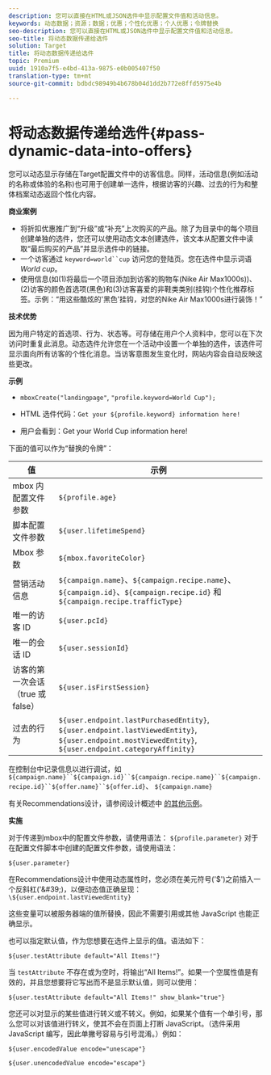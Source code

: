 ```yaml
---
description: 您可以直接在HTML或JSON选件中显示配置文件值和活动信息。
keywords: 动态数据；资源；数据；优惠；个性化优惠；个人优惠；令牌替换
seo-description: 您可以直接在HTML或JSON选件中显示配置文件值和活动信息。
seo-title: 将动态数据传递给选件
solution: Target
title: 将动态数据传递给选件
topic: Premium
uuid: 1910a7f5-e4bd-413a-9875-e0b005407f50
translation-type: tm+mt
source-git-commit: bdbdc98949b4b678b04d1dd2b772e8ffd5975e4b

---
```



# 将动态数据传递给选件{#pass-dynamic-data-into-offers}

您可以动态显示存储在Target配置文件中的访客信息。同样，活动信息(例如活动的名称或体验的名称)也可用于创建单一选件，根据访客的兴趣、过去的行为和整体档案动态返回个性化内容。

**商业案例**

* 将折扣优惠推广到“升级”或“补充”上次购买的产品。除了为目录中的每个项目创建单独的选件，您还可以使用动态文本创建选件，该文本从配置文件中读取“最后购买的产品”并显示选件中的链接。
* 一个访客通过 `keyword=world``cup` 访问您的登陆页。您在选件中显示词语 *World cup*。
* 使用信息(如(1)将最后一个项目添加到访客的购物车(Nike Air Max1000s))、(2)访客的颜色首选项(黑色)和(3)访客喜爱的非鞋类类别(挂钩)个性化推荐标签。示例：“用这些酷炫的&#39;黑色&#39;挂钩，对您的Nike Air Max1000s进行装饰！”


**技术优势**

因为用户特定的首选项、行为、状态等。可存储在用户个人资料中，您可以在下次访问时重复此消息。动态选件允许您在一个活动中设置一个单独的选件，该选件可显示面向所有访客的个性化消息。当访客意图发生变化时，网站内容会自动反映这些更改。

**示例**

* `mboxCreate("landingpage"`, `"profile.keyword=World Cup");`

* HTML 选件代码：`Get your ${profile.keyword} information here!`
* 用户会看到：Get your World Cup information here!

下面的值可以作为“替换的令牌”：

| 值 | 示例 |
|--- |--- |
| mbox 内配置文件参数 | `${profile.age}` |
| 脚本配置文件参数 | `${user.lifetimeSpend}` |
| Mbox 参数 | `${mbox.favoriteColor}` |
| 营销活动信息 | `${campaign.name}`、`${campaign.recipe.name}`、`${campaign.id}`、`${campaign.recipe.id}` 和 `${campaign.recipe.trafficType}` |
| 唯一的访客 ID | `${user.pcId}` |
| 唯一的会话 ID | `${user.sessionId}` |
| 访客的第一次会话（true 或 false） | `${user.isFirstSession}` |
| 过去的行为 | `${user.endpoint.lastPurchasedEntity}`, `${user.endpoint.lastViewedEntity}`, `${user.endpoint.mostViewedEntity}`, `${user.endpoint.categoryAffinity}` |

在控制台中记录信息以进行调试，如 `${campaign.name}``${campaign.id}``${campaign.recipe.name}``${campaign.recipe.id}``${offer.name}``${offer.id}`、 `${campaign.name}`

有关Recommendations设计，请参阅设计概述中 [的其他示例](/help/c-recommendations/c-design-overview/design-overview.md)。

**实施**

对于传递到mbox中的配置文件参数，请使用语法： `${profile.parameter}` 对于在配置文件脚本中创建的配置文件参数，请使用语法：

`${user.parameter}`

在Recommendations设计中使用动态属性时，您必须在美元符号(&#39;$&#39;)之前插入一个反斜杠(&#39;\&#39;)，以便动态值正确呈现： `\${user.endpoint.lastViewedEntity}`

这些变量可以被服务器端的值所替换，因此不需要引用或其他 JavaScript 也能正确显示。

也可以指定默认值，作为您想要在选件上显示的值。语法如下：

`${user.testAttribute default="All Items!"}`

当 `testAttribute` 不存在或为空时，将输出“All Items!”。如果一个空属性值是有效的，并且您想要将它写出而不是显示默认值，则可以使用：

`${user.testAttribute default="All Items!" show_blank="true"}`

您还可以对显示的某些值进行转义或不转义。例如，如果某个值有一个单引号，那么您可以对该值进行转义，使其不会在页面上打断 JavaScript。（选件采用 JavaScript 编写，因此单撇号容易与引号混淆。）例如：

`${user.encodedValue encode="unescape"}`

`${user.unencodedValue encode="escape"}`